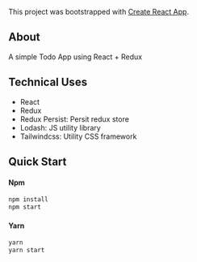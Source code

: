 This project was bootstrapped with [Create React App](https://github.com/facebook/create-react-app).

## About
A simple Todo App using React + Redux

## Technical Uses
- React
- Redux
- Redux Persist: Persit redux store
- Lodash: JS utility library
- Tailwindcss: Utility CSS framework

## Quick Start
#### Npm
```bash
npm install
npm start
```
#### Yarn
```bash
yarn
yarn start
```